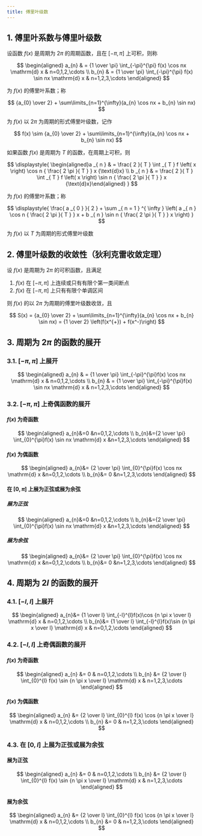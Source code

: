 ```yaml
---
title: 傅里叶级数
---
```


## 1. 傅里叶系数与傅里叶级数

设函数 $f(x)$ 是周期为 $2\pi$ 的周期函数，且在 $[-\pi,\pi]$ 上可积，则称

$$
\begin{aligned}
a_{n} & = {1 \over \pi} \int_{-\pi}^{\pi} f(x) \cos nx \mathrm{d} x & n=0,1,2,\cdots \\
b_{n} & = {1 \over \pi} \int_{-\pi}^{\pi} f(x) \sin nx \mathrm{d} x & n=1,2,3,\cdots
\end{aligned}
$$

为 $f(x)$ 的傅里叶系数；称

$$
{a_{0} \over 2} + \sum\limits_{n=1}^{\infty}(a_{n} \cos nx + b_{n} \sin nx)
$$

为 $f(x)$ 以  $2\pi$ 为周期的形式傅里叶级数，记作

$$
f(x) \sim {a_{0} \over 2} + \sum\limits_{n=1}^{\infty}(a_{n} \cos nx + b_{n} \sin nx)
$$

如果函数 $f(x)$ 是周期为 $T$ 的函数，在周期上可积，则

$$
\displaystyle{ \begin{aligned}a _{ n } & = \frac{ 2 }{ T } \int _{ T } f \left( x \right) \cos n { \frac{ 2 \pi }{ T } } x {\text{d}x} \\ b _{ n } & = \frac{ 2 }{ T } \int _{ T } f \left( x \right) \sin n { \frac{ 2 \pi }{ T } } x {\text{d}x}\end{aligned} }
$$

为 $f(x)$ 的傅里叶系数；称

$$
\displaystyle{ \frac{ a _{ 0 } }{ 2 } + \sum _{ n = 1 } ^{ \infty } \left( a _{ n } \cos n { \frac{ 2 \pi }{ T } } x + b _{ n } \sin n { \frac{ 2 \pi }{ T } } x \right) }
$$

为 $f(x)$ 以 $T$ 为周期的形式傅里叶级数

## 2. 傅里叶级数的收敛性（狄利克雷收敛定理）

设 $f(x)$ 是周期为 $2\pi$ 的可积函数，且满足

1. $f(x)$ 在 $[-\pi,\pi]$ 上连续或只有有限个第一类间断点
2. $f(x)$ 在 $[-\pi, \pi]$ 上只有有限个单调区间

则 $f(x)$ 的以 $2\pi$ 为周期的傅里叶级数收敛，且

$$
S(x) = {a_{0} \over 2} + \sum\limits_{n=1}^{\infty}(a_{n} \cos nx + b_{n} \sin nx) = {1 \over 2} \left(f(x^{+}) + f(x^-)\right)
$$

## 3. 周期为 $2\pi$ 的函数的展开

### 3.1. $[-\pi, \pi]$ 上展开

$$
\begin{aligned}
a_{n} & = {1 \over \pi} \int_{-\pi}^{\pi}f(x) \cos nx \mathrm{d} x & n=0,1,2,\cdots \\
b_{n} & = {1 \over \pi} \int_{-\pi}^{\pi}f(x) \sin nx \mathrm{d} x & n=1,2,3,\cdots
\end{aligned}
$$

### 3.2. $[-\pi, \pi]$ 上奇偶函数的展开

#### $f(x)$ 为奇函数

$$
\begin{aligned}
a_{n}&=0 &n=0,1,2,\cdots \\
b_{n}&={2 \over \pi} \int_{0}^{\pi}f(x) \sin nx \mathrm{d} x &n=1,2,3,\cdots
\end{aligned}
$$

#### $f(x)$ 为偶函数

$$
\begin{aligned}
a_{n}&= {2 \over \pi} \int_{0}^{\pi}f(x) \cos nx \mathrm{d} x &n=0,1,2,\cdots \\
b_{n}&= 0 &n=1,2,3,\cdots
\end{aligned}
$$

#### 在 $[0,\pi]$ 上展为正弦或展为余弦

##### 展为正弦

$$
\begin{aligned}
a_{n}&=0 &n=0,1,2,\cdots \\
b_{n}&={2 \over \pi} \int_{0}^{\pi}f(x) \sin nx \mathrm{d} x &n=1,2,3,\cdots
\end{aligned}
$$


##### 展为余弦

$$
\begin{aligned}
a_{n}&= {2 \over \pi} \int_{0}^{\pi}f(x) \cos nx \mathrm{d} x &n=0,1,2,\cdots \\
b_{n}&= 0 &n=1,2,3,\cdots
\end{aligned}
$$

## 4. 周期为 $2l$ 的函数的展开

### 4.1. $[-l,l]$ 上展开

$$
\begin{aligned}
a_{n}&= {1 \over l} \int_{-l}^{l}f(x)\cos {n \pi x \over l} \mathrm{d} x & n=0,1,2,\cdots \\
b_{n}&= {1 \over l} \int_{-l}^{l}f(x)\sin {n \pi x \over l} \mathrm{d} x & n=0,1,2,\cdots
\end{aligned}
$$

### 4.2. $[-l,l]$ 上奇偶函数的展开

#### $f(x)$ 为奇函数

$$
\begin{aligned}
a_{n} &= 0 & n=0,1,2,\cdots \\
b_{n} &= {2 \over l} \int_{0}^{l} f(x) \sin {n \pi x \over l} \mathrm{d} x & n=1,2,3,\cdots
\end{aligned}
$$

#### $f(x)$ 为偶函数


$$
\begin{aligned}
a_{n} &= {2 \over l} \int_{0}^{l} f(x) \cos {n \pi x \over l} \mathrm{d} x & n=0,1,2,\cdots \\
b_{n} &= 0 & n=1,2,3,\cdots
\end{aligned}
$$

### 4.3. 在 $[0,l]$ 上展为正弦或展为余弦

#### 展为正弦

$$
\begin{aligned}
a_{n} &= 0 & n=0,1,2,\cdots \\
b_{n} &= {2 \over l} \int_{0}^{l} f(x) \sin {n \pi x \over l} \mathrm{d} x & n=1,2,3,\cdots
\end{aligned}
$$

#### 展为余弦

$$
\begin{aligned}
a_{n} &= {2 \over l} \int_{0}^{l} f(x) \cos {n \pi x \over l} \mathrm{d} x & n=0,1,2,\cdots \\
b_{n} &= 0 & n=1,2,3,\cdots
\end{aligned}
$$

